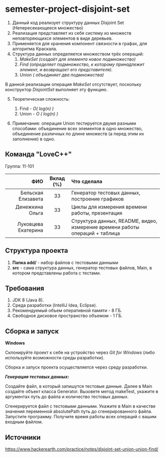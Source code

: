# semester-project-disjoint-set
1. Данный код реализует структуру данных Disjoint Set (Непересекающееся множество)
2. Реализация представляет из себя систему из множеств неповторяющихся элементов в виде деревьев.
3. Применяется для хранения компонент связности в графах, для алгоритма Краскала.
4. Структура данных определяется множеством трёх операций:
    1. _MakeSet_ _(создаёт для элемента новое подмножество)_
    2. _Find (определяет подмножество, к которому принадлежит элемент, и возвращает его представителя)._
    3. _Union ( объединяет два подмножества)_
   
В данной реализации операция _MakeSet_ отсутствует, поскольку конструктор _DisjointSet_ выполняет эту функцию. 

5. Теоретическая сложность:
    1. Find - _O( log(n) )_
    2. Union - _O ( log(n) )_


6. Примечание: операция Union тестируется двумя разными способами: объединение всех элементов в одно множество, объединение различных по длине множеств (а перед этим их заполнение) в одно.

## Команда "LoveC++" ##
Группа: 11-101

| ФИО| Вклад (%) | Что сделала |
|------:|:-----:|:------------|
| Бельская Елизавета | 33| Генератор тестовых данных, построение графиков |
| Денежкина Ольга | 33| Циклы для измерения времени работы, презентация|
| Луковцева Екатерина | 33| Структура данных, README, видео, измерение времени работы операций + таблица|

## Структура проекта ##

1. **Папка add/** - набор файлов с тестовыми данными
2. **src** - сама структура данных, генератор тестовых файлов, Main, в котором представлены работа с тестами.

## Требования ##
1. JDK 8 (Java 8).
2. Среда разработки (IntelliJ Idea, Eclipse).
3. Рекомендуемый объем оперативной памяти - 8 ГБ.
4. Свободное дисковое пространство объемом - 1 ГБ.

## Сборка и запуск ##

**Windows**

Склонируйте проект к себе на устройство через _Git for Windows_ (либо используйте возможности среды разработки).

Сборка и запуск проекта осуществляется через среду разработки.

**_Генерация тестовых данных:_**

Создайте файл, в который запишутся тестовые данные. Далее в Main создайте объект класса Generator. Вызовете метод makeTest, укажите в аргументах путь до файла и количество тестовых данных.

Сгенерируется файл с тестовыми данными. Укажите в Main в качестве значения переменной absolutePath путь до сгенерированного файла. Запустите программу. Получите время работы всех операций с вашим входным файлом.

## Источники ##
https://www.hackerearth.com/practice/notes/disjoint-set-union-union-find/
